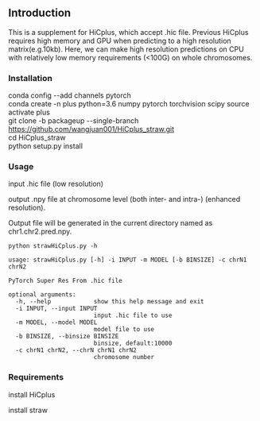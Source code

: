 ## Introduction
This is a supplement for HiCplus, which accept .hic file. Previous HiCplus requires high memory and GPU when predicting to a high resolution matrix(e.g.10kb). Here, we can make high resolution predictions on CPU with relatively low memory requirements (<100G) on whole chromosomes.

### Installation
conda config --add channels pytorch  
conda create -n plus python=3.6 numpy pytorch torchvision scipy
source activate plus  
git clone -b packageup --single-branch https://github.com/wangjuan001/HiCplus_straw.git  
cd HiCplus_straw  
python setup.py install  

### Usage
input .hic file  (low resolution)

output  .npy file at chromosome level (both inter- and intra-) (enhanced resolution).

Output file will be generated in the current directory named as chr1.chr2.pred.npy.

```
python strawHiCplus.py -h

```

```
usage: strawHiCplus.py [-h] -i INPUT -m MODEL [-b BINSIZE] -c chrN1 chrN2

PyTorch Super Res From .hic file

optional arguments:
  -h, --help            show this help message and exit
  -i INPUT, --input INPUT
                        input .hic file to use
  -m MODEL, --model MODEL
                        model file to use
  -b BINSIZE, --binsize BINSIZE
                        binsize, default:10000
  -c chrN1 chrN2, --chrN chrN1 chrN2
                        chromosome number

```

### Requirements
install HiCplus

install straw

